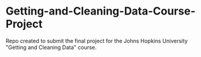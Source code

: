# Getting-and-Cleaning-Data-Course-Project
Repo created to submit the final project for the Johns Hopkins University "Getting and Cleaning Data" course.
